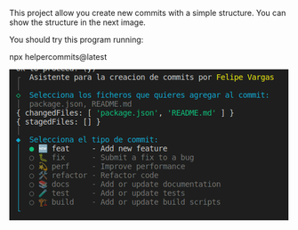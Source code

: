 This project allow you create new commits with a simple structure. You can show the structure in the next image.

You should try this program running:

npx helpercommits@latest

![Menu](./docs/rename.jpg)

